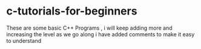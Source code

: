 # c-tutorials-for-beginners

These are some basic C++ Programs  , i will keep adding more and increasing the level as we go along
i have added comments to make it easy to understand
